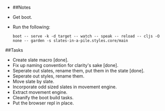* ##Notes

- Get boot.
- Run the following:

    ```
    boot -- serve -k -d target -- watch -- speak -- reload -- cljs -O none -- garden -s slates-in-a-pile.styles.core/main
    ```
    
##Tasks

- Create slate macro [done].
- Fix up naming convention for clarity's sake [done].
- Seperate out slates, rename them, put them in the state [done].
- Seperate out styles, rename them.
- Move slate by slate.
- Incorporate odd sized slates in movement engine.
- Extract movement engine.
- Cleanify the boot build tasks.
- Put the browser repl in place.
